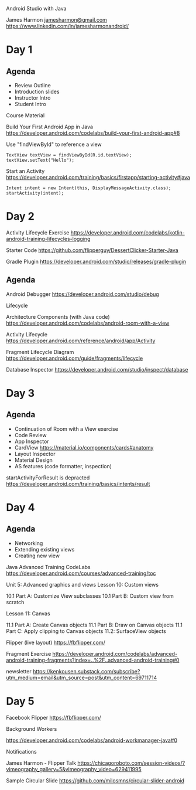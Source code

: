 Android Studio with Java

James Harmon
jamesharmon@gmail.com
https://www.linkedin.com/in/jamesharmonandroid/


# Day 1

## Agenda

- Review Outline
- Introduction slides
- Instructor Intro
- Student Intro

Course Material

Build Your First Android App in Java
https://developer.android.com/codelabs/build-your-first-android-app#8


Use "findViewById" to reference a view

    TextView textView = findViewById(R.id.textView);
    textView.setText("Hello");

Start an Activity
https://developer.android.com/training/basics/firstapp/starting-activity#java

    Intent intent = new Intent(this, DisplayMessageActivity.class);
    startActivity(intent);


# Day 2

Activity Lifecycle Exercise
https://developer.android.com/codelabs/kotlin-android-training-lifecycles-logging

Starter Code
https://github.com/flipperguy/DessertClicker-Starter-Java

Gradle Plugin
https://developer.android.com/studio/releases/gradle-plugin

## Agenda

Android Debugger
https://developer.android.com/studio/debug

Lifecycle

Architecture Components (with Java code)
https://developer.android.com/codelabs/android-room-with-a-view

Activity Lifecycle
https://developer.android.com/reference/android/app/Activity

Fragment Lifecycle Diagram
https://developer.android.com/guide/fragments/lifecycle

Database Inspector
https://developer.android.com/studio/inspect/database

# Day 3

## Agenda

- Continuation of Room with a View exercise
- Code Review
- App Inspector
- CardView
https://material.io/components/cards#anatomy
- Layout Inspector
- Material Design
- AS features (code formatter, inspection)

startActivityForResult is depracted
https://developer.android.com/training/basics/intents/result


#  Day 4

## Agenda

- Networking
- Extending existing views
- Creating new view

Java Advanced Training CodeLabs
https://developer.android.com/courses/advanced-training/toc

Unit 5: Advanced graphics and views
Lesson 10: Custom views

10.1 Part A: Customize View subclasses
10.1 Part B: Custom view from scratch

Lesson 11: Canvas

11.1 Part A: Create Canvas objects
11.1 Part B: Draw on Canvas objects
11.1 Part C: Apply clipping to Canvas objects
11.2: SurfaceView objects


Flipper (live layout)
https://fbflipper.com/

Fragment Exercise
https://developer.android.com/codelabs/advanced-android-training-fragments?index=..%2F..advanced-android-training#0


newsletter
https://kenkousen.substack.com/subscribe?utm_medium=email&utm_source=post&utm_content=69711714

# Day 5

Facebook Flipper
https://fbflipper.com/

Background Workers

https://developer.android.com/codelabs/android-workmanager-java#0

Notifications

James Harmon - Flipper Talk
https://chicagoroboto.com/session-videos/?vimeography_gallery=5&vimeography_video=629411995


Sample Circular Slide
https://github.com/milosmns/circular-slider-android

